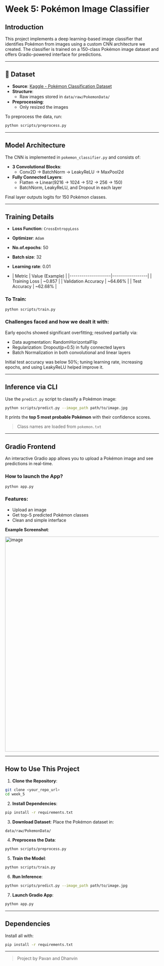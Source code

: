 # Week 5: Pokémon Image Classifier

## Introduction
This project implements a deep learning-based image classifier that identifies Pokémon from images using a custom CNN architecture we created. The classifier is trained on a 150-class Pokémon image dataset and offers Gradio-powered interface for predictions.

---

## 📁 Dataset

- **Source**: [Kaggle - Pokémon Classification Dataset](https://www.kaggle.com/datasets/lantian773030/pokemonclassification)
- **Structure**: 
  - Raw images stored in `data/raw/PokemonData/`
- **Preprocessing**:
  - Only resized the images
        
To preprocess the data, run:
```bash
python scripts/preprocess.py
```

---

##  Model Architecture

The CNN is implemented in `pokemon_classifier.py` and consists of:

- **3 Convolutional Blocks**:
  - Conv2D → BatchNorm → LeakyReLU → MaxPool2d
- **Fully Connected Layers**:
  - Flatten → Linear(9216 → 1024 → 512 → 256 → 150)
  - BatchNorm, LeakyReLU, and Dropout in each layer

Final layer outputs logits for 150 Pokémon classes.

---

##  Training Details

- **Loss Function**: `CrossEntropyLoss`  
- **Optimizer**: `Adam`  
- **No.of.epochs**: 50
- **Batch size**: 32
- **Learning rate**: 0.01
  
- | Metric              | Value (Example)   |
|---------------------|------------------|
| Training Loss       | ~0.857          |
| Validation Accuracy | ~64.66%            |
| Test Accuracy       | ~62.68%            |

### To Train:
```bash
python scripts/train.py 
```

### Challenges faced and how we dealt it with:

Early epochs showed significant overfitting; resolved partially via:

- Data augmentation: RandomHorizontalFlip
- Regularization: Dropout(p=0.5) in fully connected layers
- Batch Normalization in both convolutional and linear layers
  
Initial test accuracy was below 50%; tuning learning rate, increasing epochs, and using LeakyReLU helped improve it.

---

## Inference via CLI

Use the `predict.py` script to classify a Pokémon image:
```bash
python scripts/predict.py --image_path path/to/image.jpg
```

It prints the **top 5 most probable Pokémon** with their confidence scores.

> Class names are loaded from `pokemon.txt`

---

## Gradio Frontend

An interactive Gradio app allows you to upload a Pokémon image and see predictions in real-time.

### How to launch the App?
```bash
python app.py
```

### Features:
- Upload an image
- Get top-5 predicted Pokémon classes
- Clean and simple interface

**Example Screenshot**:

<img width="1280" height="703" alt="image" src="https://github.com/user-attachments/assets/2c4f67d3-3525-4bbf-8f02-53928831231c" />

---

## How to Use This Project

1. **Clone the Repository**:
```bash
git clone <your_repo_url>
cd week_5
```

2. **Install Dependencies**:
```bash
pip install -r requirements.txt
```

3. **Download Dataset**:
Place the Pokémon dataset in:
```
data/raw/PokemonData/
```

4. **Preprocess the Data**:
```bash
python scripts/preprocess.py
```

5. **Train the Model**:
```bash
python scripts/train.py
```

6. **Run Inference**:
```bash
python scripts/predict.py --image_path path/to/image.jpg
```

7. **Launch Gradio App**:
```bash
python app.py
```

---

## Dependencies

Install all with:
```bash
pip install -r requirements.txt
```

---


> Project by Pavan and Dhanvin

